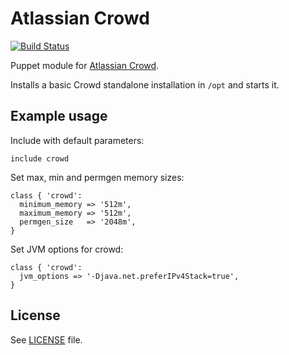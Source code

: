 # Atlassian Crowd

[![Build Status](https://travis-ci.org/antonlindstrom/puppet-crowd.png)](https://travis-ci.org/antonlindstrom/puppet-crowd)

Puppet module for [Atlassian Crowd](https://www.atlassian.com/software/crowd).

Installs a basic Crowd standalone installation in `/opt` and starts it.

## Example usage

Include with default parameters:

    include crowd

Set max, min and permgen memory sizes:

    class { 'crowd':
      minimum_memory => '512m',
      maximum_memory => '512m',
      permgen_size   => '2048m',
    }

Set JVM options for crowd:

    class { 'crowd':
      jvm_options => '-Djava.net.preferIPv4Stack=true',
    }

## License

See [LICENSE](LICENSE) file.
